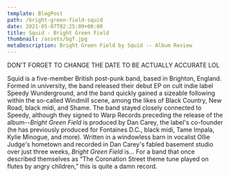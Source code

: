 ```yaml
---
template: BlogPost
path: /bright-green-field-squid
date: 2021-05-07T02:25:09+00:00
title: Squid - Bright Green Field
thumbnail: /assets/bgf.jpg
metaDescription: Bright Green Field by Squid -- Album Review
---
```

DON'T FORGET TO CHANGE THE DATE TO BE ACTUALLY ACCURATE LOL
<br/>

Squid is a five-member British post-punk band, based in Brighton, England. Formed in university, the band released their debut EP on cult indie label Speedy Wunderground, and the band quickly gained a sizeable following within the so-called Windmill scene, among the likes of Black Country, New Road, black midi, and Shame. The band stayed closely connected to Speedy, although they signed to Warp Records preceding the release of the album--*Bright Green Field* is produced by Dan Carey, the label's co-founder (he has previously produced for Fontaines D.C., black midi, Tame Impala, Kylie Minogue, and more). Written in a windowless barn in vocalist Ollie Judge's hometown and recorded in Dan Carey's fabled basement studio over just three weeks, *Bright Green Field* is... For a band that once described themselves as “The Coronation Street theme tune played on flutes by angry children,” this is quite a damn record. 